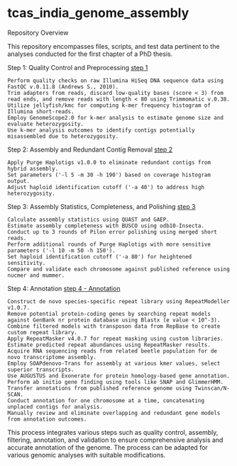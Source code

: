 # tcas_india_genome_assembly
    
Repository Overview

This repository encompasses files, scripts, and test data pertinent to the analyses conducted for the first chapter of a PhD thesis.

Step 1: Quality Control and Preprocessing [step 1](https://github.com/shivanshss/tcas_india_genome_assembly/blob/main/step1/step1.README)


    Perform quality checks on raw Illumina HiSeq DNA sequence data using FastQC v.0.11.8 (Andrews S., 2010).
    Trim adapters from reads, discard low-quality bases (score < 3) from read ends, and remove reads with length < 80 using Trimmomatic v.0.38.
    Utilize jellyfish/kmc for computing k-mer frequency histogram of Illumina short-reads.
    Employ GenomeScope2.0 for k-mer analysis to estimate genome size and evaluate heterozygosity.
    Use k-mer analysis outcomes to identify contigs potentially misassembled due to heterozygosity.

Step 2: Assembly and Redundant Contig Removal [step 2](https://github.com/shivanshss/tcas_india_genome_assembly/blob/main/step2/step2.README)


    Apply Purge Haplotigs v1.0.0 to eliminate redundant contigs from hybrid assembly.
    Set parameters ('-l 5 -m 30 -h 190') based on coverage histogram output.
    Adjust haploid identification cutoff ('-a 40') to address high heterozygosity.

Step 3: Assembly Statistics, Completeness, and Polishing [step 3](https://github.com/shivanshss/tcas_india_genome_assembly/blob/main/step3/step3.README)


    Calculate assembly statistics using QUAST and GAEP.
    Estimate assembly completeness with BUSCO using odb10-Insecta.
    Conduct up to 3 rounds of Pilon error polishing using merged short reads.
    Perform additional rounds of Purge Haplotigs with more sensitive parameters ('-l 10 -m 50 -h 150').
    Set haploid identification cutoff ('-a 80') for heightened sensitivity.
    Compare and validate each chromosome against published reference using nucmer and mummer.

Step 4: Annotation [step 4 - Annotation](https://github.com/shivanshss/tcas_india_genome_assembly/blob/main/step4/step4.README)


    Construct de novo species-specific repeat library using RepeatModeller v1.0.7.
    Remove potential protein-coding genes by searching repeat models against GenBank nr protein database using Blastx (e value < 10^-3).
    Combine filtered models with transposon data from RepBase to create custom repeat library.
    Apply RepeatMasker v4.0.7 for repeat masking using custom libraries.
    Estimate predicted repeat abundances using RepeatMasker results.
    Acquire RNA sequencing reads from related beetle population for de novo transcriptome assembly.
    Employ SOAPdenovo-Trans for assembly at various kmer values, select superior transcripts.
    Use AUGUSTUS and Exonerate for protein homology-based gene annotation.
    Perform ab initio gene finding using tools like SNAP and GlimmerHMM.
    Transfer annotations from published reference genome using Twinscan/N-SCAN.
    Conduct annotation for one chromosome at a time, concatenating unplaced contigs for analysis.
    Manually review and eliminate overlapping and redundant gene models from annotation outcomes.

This process integrates various steps such as quality control, assembly, filtering, annotation, and validation to ensure comprehensive analysis and accurate annotation of the genome. The process can be adapted for various genomic analyses with suitable modifications.
